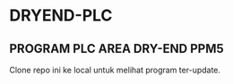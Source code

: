 # DRYEND-PLC
## PROGRAM PLC AREA DRY-END PPM5

Clone repo ini ke local untuk melihat program ter-update.
